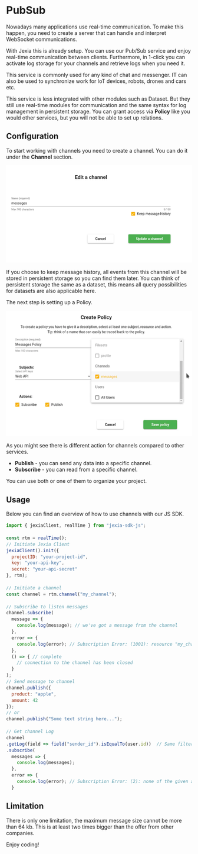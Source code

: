 # <pro/> PubSub
Nowadays many applications use real-time communication. To make this happen, you need to create a server that can handle and interpret WebSocket communications. 

With Jexia this is already setup. You can use our Pub/Sub service and enjoy real-time communication between clients. Furthermore, in 1-click you can activate log storage for your channels and retrieve logs when you need it.

This service is commonly used for any kind of chat and messenger. IT can also be used to synchronize work for IoT devices, robots, drones and cars etc. 

This service is less integrated with other modules such as Dataset. But they still use real-time modules for communication and the same syntax for log management in persistent storage. You can grant access via **Policy** like you would other services, but you will not be able to set up relations. 

## Configuration
To start working with channels you need to create a channel. You can do it under the **Channel** section.

![Create channel](./channels.png)

If you choose to keep message history, all events from this channel will be stored in persistent storage so you can find them later. 
You can think of persistent storage the same as a dataset, this means all query possibilities for datasets are also applicable here.  

The next step is setting up a Policy.

![Policy setup](./policy.png)

As you might see there is different action for channels compared to other services. 
* **Publish** - you can send any data into a specific channel.
* **Subscribe** - you can read from a specific channel.

You can use both or one of them to organize your project. 

## Usage
Below you can find an overview of how to use channels with our JS SDK. 

``` js
import { jexiaClient, realTime } from "jexia-sdk-js";  
  
const rtm = realTime();  
// Initiate Jexia Client 
jexiaClient().init({  
  projectID: "your-project-id",  
  key: "your-api-key",    
  secret: "your-api-secret"  
}, rtm);  

// Initiate a channel
const channel = rtm.channel("my_channel");

// Subscribe to listen messages
channel.subscribe(
  message => {
    console.log(message); // we've got a message from the channel
  },
  error => {
    console.log(error); // Subscription Error: (1001): resource "my_channel" is unavailable
  },
  () => { // complete
    // connection to the channel has been closed
  }
); 
// Send message to channel 
channel.publish({
  product: "apple",
  amount: 42
});  
// or
channel.publish("Some text string here...");  

// Get channel Log
channel
.getLog(field => field("sender_id").isEqualTo(user.id))  // Same filters as in Dataset
.subscribe(
  messages => {
    console.log(messages); 
  },
  error => {
    console.log(error); // Subscription Error: (2): none of the given actions ["read"] for this resource are allowed
  }
```

## Limitation
There is only one limitation, the maximum message size cannot be more than 64 kb.
This is at least two times bigger than the offer from other companies.

Enjoy coding! 